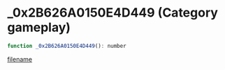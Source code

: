 # _0x2B626A0150E4D449 (Category gameplay)

```js
function _0x2B626A0150E4D449(): number
```

[filename](_0x2B626A0150E4D449_m.md ':include')